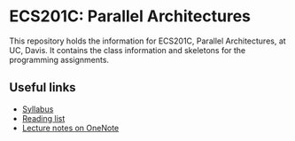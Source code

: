 # ECS201C: Parallel Architectures

This repository holds the information for ECS201C, Parallel Architectures, at UC, Davis.
It contains the class information and skeletons for the programming assignments.

## Useful links

- [Syllabus](syllabus.md)
- [Reading list](reading-list.md)
- [Lecture notes on OneNote](https://1drv.ms/o/s!AglP7HMXX-9DjF1xjLBEFEVQz4Ze)

